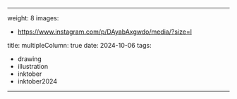 
---
weight: 8
images:
- https://www.instagram.com/p/DAyabAxgwdo/media/?size=l

title:
multipleColumn: true
date: 2024-10-06
tags:
- drawing
- illustration
- inktober
- inktober2024
---

